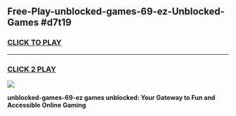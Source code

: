 
## Free-Play-unblocked-games-69-ez-Unblocked-Games #d7t19
<h3>
<a href="https://news.freeplayer.one?title=unblocked-games-69-ez&ref=8M">CLICK TO PLAY</a></h3>
<hr>

<h3>
<a href="https://news.freeplayer.one?title=unblocked-games-69-ez&ref=8M">CLICK 2 PLAY</a>
  
</h3>

<a href="https://news.freeplayer.one?title=unblocked-games-69-ez&ref=8M"><img src="https://clearcache.store/games.png"></a>


**unblocked-games-69-ez games unblocked: Your Gateway to Fun and Accessible Online Gaming**
